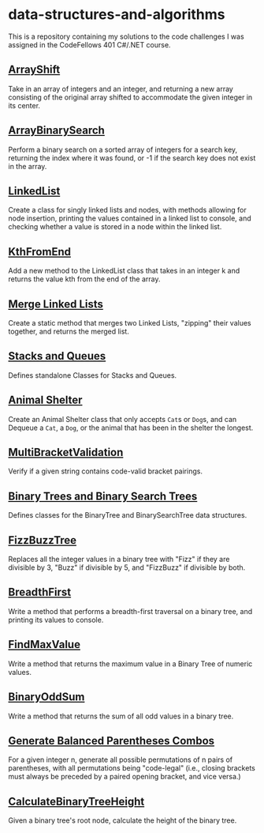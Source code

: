 # data-structures-and-algorithms

This is a repository containing my solutions to the code challenges I was assigned in the CodeFellows 401 C#/.NET course. 



## [ArrayShift](https://github.com/RickFlinn/data-structures-and-algorithms/tree/master/Challenges/ArrayShift)
Take in an array of integers and an integer, and returning a new array consisting of the original
array shifted to accommodate the given integer in its center.


## [ArrayBinarySearch](https://github.com/RickFlinn/data-structures-and-algorithms/tree/master/Challenges/ArrayBinarySearch)
Perform a binary search on a sorted array of integers for a search key, returning the index where it was found,
or -1 if the search key does not exist in the array.

## [LinkedList](https://github.com/RickFlinn/data-structures-and-algorithms/tree/master/Challenges/LinkedLists/LinkedList)
Create a class for singly linked lists and nodes, with methods allowing for node insertion, printing the values contained in a linked list to console, and checking whether a value is stored in a node within the linked list. 



## [KthFromEnd](https://github.com/RickFlinn/data-structures-and-algorithms/tree/master/Challenges/LinkedLists/kthFromEnd/KthFromEnd)
Add a new method to the LinkedList class that takes in an integer k and returns the value kth from the end of the array.

## [Merge Linked Lists](https://github.com/RickFlinn/data-structures-and-algorithms/tree/master/Challenges/LinkedLists/LinkedList_Merge)
Create a static method that merges two Linked Lists, "zipping" their values together, and returns the merged list.

## [Stacks and Queues](https://github.com/RickFlinn/data-structures-and-algorithms/tree/master/Data-Structures/StacksNQueues/StacksAndQueues)

Defines standalone Classes for Stacks and Queues.

## [Animal Shelter](https://github.com/RickFlinn/data-structures-and-algorithms/tree/master/Challenges/AnimalShelter/Animal_Shelter_Challenge)
Create an Animal Shelter class that only accepts `Cat`s or `Dog`s, and can Dequeue a `Cat`, a `Dog`, or the animal that has been in the shelter the longest. 

## [MultiBracketValidation](https://github.com/RickFlinn/data-structures-and-algorithms/tree/master/Challenges/MultiBracketValidation/MultiBracketValidation)
Verify if a given string contains code-valid bracket pairings. 

## [Binary Trees and Binary Search Trees](https://github.com/RickFlinn/data-structures-and-algorithms/tree/master/Data-Structures/Tree/Binary_Tree)
Defines classes for the BinaryTree and BinarySearchTree data structures. 

## [FizzBuzzTree](https://github.com/RickFlinn/data-structures-and-algorithms/tree/master/Challenges/FizzBuzzTree/FizzBuzzTree)
Replaces all the integer values in a binary tree with "Fizz" if they are divisible by 3, "Buzz" if divisible by 5, and "FizzBuzz" if 
divisible by both. 

## [BreadthFirst](https://github.com/RickFlinn/data-structures-and-algorithms/tree/master/Challenges/BreadthFirst)
Write a method that performs a breadth-first traversal on a binary tree, and printing its values to console. 

## [FindMaxValue](https://github.com/RickFlinn/data-structures-and-algorithms/tree/master/Challenges/FindMaxValue)
Write a method that returns the maximum value in a Binary Tree of numeric values. 

## [BinaryOddSum](https://github.com/RickFlinn/data-structures-and-algorithms/tree/master/Challenges/BinaryOddSum)
Write a method that returns the sum of all odd values in a binary tree. 


## [Generate Balanced Parentheses Combos](https://github.com/RickFlinn/data-structures-and-algorithms/tree/master/Challenges/GenBalancedParenCombos)

For a given integer n, generate all possible permutations of n pairs of parentheses, with all permutations being "code-legal" (i.e., closing brackets must always be preceded by a paired opening bracket, and vice versa.)

## [CalculateBinaryTreeHeight](https://github.com/RickFlinn/data-structures-and-algorithms/tree/master/Challenges/CalculateBinaryTreeHeight)

Given a binary tree's root node, calculate the height of the binary tree. 
